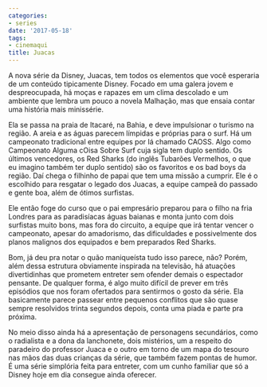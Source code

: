 ```yaml
---
categories:
- series
date: '2017-05-18'
tags:
- cinemaqui
title: Juacas
---
```


A nova série da Disney, Juacas, tem todos os elementos que  você esperaria de um conteúdo tipicamente Disney. Focado em uma galera jovem e despreocupada, há moças e rapazes em um clima descolado e um ambiente que lembra um pouco a novela Malhação, mas que ensaia contar uma história mais minissérie.

Ela se passa na praia de Itacaré, na Bahia, e deve impulsionar o turismo na região. A areia e as águas parecem límpidas e próprias para o surf. Há um campeonato tradicional entre equipes por lá chamado CAOSS. Algo como Campeonato Alguma cOisa Sobre Surf cuja sigla tem duplo sentido. Os últimos vencedores, os Red Sharks (do inglês Tubarões Vermelhos, o que eu imagino também ter duplo sentido) são os favoritos e os bad boys da região. Daí chega o filhinho de papai que tem uma missão a cumprir. Ele é o escolhido para resgatar o legado dos Juacas, a equipe campeã do passado e gente boa, além de ótimos surfistas.

Ele então foge do curso que o pai empresário preparou para o filho na fria Londres para as paradisíacas águas baianas e monta junto com dois surfistas muito bons, mas fora do circuito, a equipe que irá tentar vencer o campeonato, apesar do amadorismo, das dificuldades e possivelmente dos planos malignos dos equipados e bem preparados Red Sharks.

Bom, já deu pra notar o quão maniqueísta tudo isso parece, não? Porém, além dessa estrutura obviamente inspirada na televisão, há atuações divertidinhas que prometem entreter sem ofender demais o espectador pensante. De qualquer forma, é algo muito difícil de prever em três episódios que nos foram ofertados para sentirmos o gosto da série. Ela basicamente parece passear entre pequenos conflitos que são quase sempre resolvidos trinta segundos depois, conta uma piada e parte pra próxima.

No meio disso ainda há a apresentação de personagens secundários, como o radialista e a dona da lanchonete, dois mistérios, um a respeito do paradeiro do professor Juaca e o outro em torno de um mapa do tesouro nas mãos das duas crianças da série, que também fazem pontas de humor. É uma série simplória feita para entreter, com um cunho familiar que só a Disney hoje em dia consegue ainda oferecer.